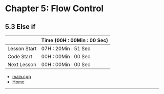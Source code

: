 # Chapter 5: Flow Control

## 5.3 Else if

||Time (00H : 00Min : 00 Sec)|
|-|-|
 |Lesson Start           | 07H : 20Min : 51 Sec |  
 |Code Start             | 00H : 00Min : 00 Sec |  
 |Next Lesson            | 00H : 00Min : 00 Sec | 
* [main.cpp](./main.cpp)
* [Home](/README.md)

---
